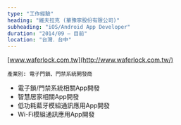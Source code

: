 ```yaml
---
type: "工作經驗"
heading: "維夫拉克 (華豫寧股份有限公司)"
subheading: "iOS/Android App Developer"
duration: "2014/09 – 目前"
location: "台灣．台中"
---
```


[www.waferlock.com.tw](http://www.waferlock.com.tw/)

`產業別: 電子門鎖、門禁系統開發商`

- 電子鎖/門禁系統相關App開發
- 智慧居家相關App開發
- 低功耗藍牙模組通訊應用App開發
- Wi-Fi模組通訊應用App開發
